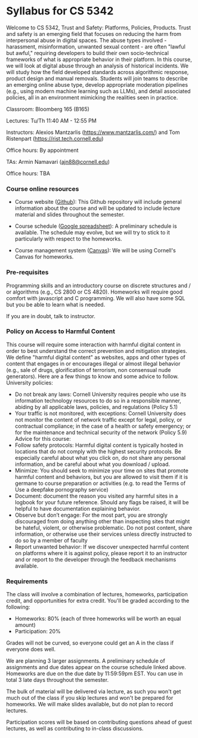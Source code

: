 # Syllabus for CS 5342

Welcome to CS 5342, Trust and Safety: Platforms, Policies, Products.  Trust and
safety is an emerging field that focuses on reducing the harm from interpersonal
abuse in digital spaces.  The abuse types involved - harassment, misinformation,
unwanted sexual content - are often "lawful but awful," requiring developers to
build their own socio-technical frameworks of what is appropriate behavior in
their platform.  In this course, we will look at digital abuse through an
analysis of historical incidents. We will study how the field developed
standards across algorithmic response, product design and manual removals.
Students will join teams to describe an emerging online abuse type, develop
appropriate moderation pipelines (e.g., using modern machine learning such as
LLMs), and detail associated policies, all in an environment mimicking the
realities seen in practice.


Classroom: Bloomberg 165  (B165)

Lectures: Tu/Th 11:40 AM - 12:55 PM

Instructors: Alexios Mantzarlis (https://www.mantzarlis.com/) and Tom Ristenpart (https://rist.tech.cornell.edu)

Office hours: By appointment

TAs: Armin Namavari (ajn88@cornell.edu)

Office hours: TBA


### Course online resources

* Course website ([Github](https://github.com/tomrist/cs5342-spring2025)): This Github repository will include general information about the course and will be updated to include lecture material and slides throughout the semester.

* Course schedule ([Google spreadsheet](https://docs.google.com/spreadsheets/d/1mrZBajxnAd-2T20SQ8vEQPFe_OfJxgf3SHRs_5uJePU/edit?usp=sharing)): A preliminary schedule is available. The schedule may evolve, but we will try to stick to it particularly with respect to the homeworks.

* Course management system ([Canvas](https://canvas.cornell.edu/courses/73990)): We will be using Cornell's Canvas for homeworks. 


### Pre-requisites

Programming skills and an introductory course on discrete structures and / or algorithms (e.g., CS 2800 or CS 4820). 
Homeworks will require good comfort with javascript and C programming. We will
also have some SQL but you be able to learn what is needed. 

If you are in doubt, talk to instructor.


### Policy on Access to Harmful Content

This course will require some interaction with harmful digital content in order
to best understand the correct prevention and mitigation strategies.  We define
"harmful digital content" as websites, apps and other types of content that
engages in or encourages illegal or almost illegal behavior (e.g., sale of drugs,
glorification of terrorism, non consensual nude generators).  Here are a few
things to know and some advice to follow. University policies:
 
* Do not break any laws: Cornell University requires people who use its information technology resources to do so in a responsible manner, abiding by all applicable laws, policies, and regulations (Policy 5.1)
* Your traffic is not monitored, with exceptions: Cornell University does not monitor the content of network traffic except for legal, policy, or contractual compliance; in the case of a health or safety emergency; or for the maintenance and technical security of the network (Policy 5.9)
Advice for this course:
* Follow safety protocols: Harmful digital content is typically hosted in locations
that do not comply with the highest security protocols. Be especially careful about what you click on, do not share any personal information, and be careful about what you download / upload.
* Minimize: You should seek to minimize your time on sites that promote harmful content and behaviors, but you are allowed to visit them if it is germane to course preparation or activities (e.g. to read the Terms of Use a deepfake pornography service)
* Document: document the reason you visited any harmful sites in a logbook for your future reference. Should any flags be raised, it will be helpful to have documentation explaining behavior.
* Observe but don’t engage: For the most part, you are strongly discouraged from doing anything other than inspecting sites that might be hateful, violent, or otherwise problematic. Do not post content, share information, or otherwise use their services unless directly instructed to do so by a member of faculty
* Report unwanted behavior: If we discover unexpected harmful content on platforms where it is against policy, please report it to an instructor and or report to the developer through the feedback mechanisms available.


### Requirements

The class will involve a combination of lectures, homeworks, participation
credit, and opportunities for extra credit. You'll be graded according to the following:

* Homeworks:  80% (each of three homeworks will be worth an equal amount)
* Participation:  20% 

Grades will not be curved, so everyone could get an A in the class if
everyone does well. 

We are planning 3 larger assignments. A preliminary schedule
of assignments and due dates appear on 
the course schedule linked above.
Homeworks are due on the due date by 11:59:59pm EST. You can use in
total 3 late days throughout the semester. 

The bulk of material will be delivered via lecture, as such you won't get much
out of the class if you skip lectures and won't be prepared for homeworks. We
will make slides available, but do not plan to record lectures.  

Participation scores will be based on contributing questions ahead of guest
lectures, as well as contributing to in-class discussions. 





